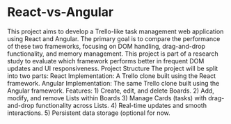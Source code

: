 # React-vs-Angular
This project aims to develop a Trello-like task management web application using React and Angular. The primary goal is to compare the performance of these two frameworks, focusing on DOM handling, drag-and-drop functionality, and memory management. This project is part of a research study to evaluate which framework performs better in frequent DOM updates and UI responsiveness.
Project Structure
The project will be split into two parts:
React Implementation: A Trello clone built using the React framework.
Angular Implementation: The same Trello clone built using the Angular framework.
Features: 1) Create, edit, and delete Boards. 2) Add, modify, and remove Lists within Boards 3) Manage Cards (tasks) with drag-and-drop functionality across Lists. 4) Real-time updates and smooth interactions.
5) Persistent data storage (optional for now.
